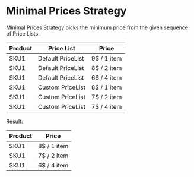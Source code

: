 Minimal Prices Strategy
=======================

Minimal Prices Strategy picks the minimum price from the given sequence of Price Lists.


| Product | Price List         | Price       | 
|---------|--------------------|-------------|
| SKU1    | Default PriceList  | 9$ / 1 item |
| SKU1    | Default PriceList  | 8$ / 2 item |
| SKU1    | Default PriceList  | 6$ / 4 item |
| SKU1    | Custom PriceList   | 8$ / 1 item |
| SKU1    | Custom PriceList   | 7$ / 2 item |
| SKU1    | Custom PriceList   | 7$ / 4 item |

Result:

| Product |  Price      | 
|---------|-------------|
| SKU1    | 8$ / 1 item |
| SKU1    | 7$ / 2 item |
| SKU1    | 6$ / 4 item |
